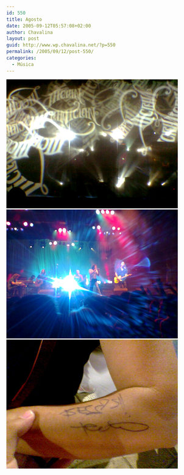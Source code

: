 ```yaml
---
id: 550
title: Agosto
date: 2005-09-12T05:57:08+02:00
author: Chavalina
layout: post
guid: http://www.wp.chavalina.net/?p=550
permalink: /2005/09/12/post-550/
categories:
  - Música
---
```

<img class="imgizqda" src="/imagenes/fotos/mclan-1.jpg" alt="Segundos antes de empezar el concierto de M-Clan..." />  
<img class="imgizqda" src="/imagenes/fotos/mclan-2.jpg" alt="Y aquí en el infierno... oigo tu voz..." />  
<img class="imgizqda" src="/imagenes/fotos/mclan-4.jpg" alt="Besos, Carlos" />